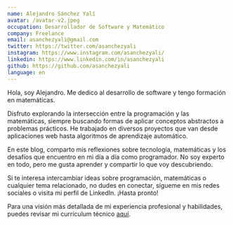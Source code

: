 ```yaml
---
name: Alejandro Sánchez Yalí
avatar: /avatar-v2.jpeg
occupation: Desarrollador de Software y Matemático
company: Freelance
email: asanchezyali@gmail.com
twitter: https://twitter.com/asanchezyali
instagram: https://www.instagram.com/asanchezyali/
linkedin: https://www.linkedin.com/in/asanchezyali
github: https://github.com/asanchezyali
language: en
---
```


Hola, soy Alejandro. Me dedico al desarrollo de software y tengo formación en matemáticas.

Disfruto explorando la intersección entre la programación y las matemáticas, siempre buscando formas de aplicar
conceptos abstractos a problemas prácticos. He trabajado en diversos proyectos que van desde aplicaciones web hasta
algoritmos de aprendizaje automático.

En este blog, comparto mis reflexiones sobre tecnología, matemáticas y los desafíos que encuentro en mi día a día como
programador. No soy experto en todo, pero me gusta aprender y compartir lo que voy descubriendo.

Si te interesa intercambiar ideas sobre programación, matemáticas o cualquier tema relacionado, no dudes en conectar,
sígueme en mis redes sociales o visita mi perfil de LinkedIn. ¡Hasta pronto!

Para una visión más detallada de mi experiencia profesional y habilidades, puedes revisar mi currículum técnico [aquí](https://github.com/asanchezyali/technical-resume/blob/technical-resume/technical_resume.pdf).
